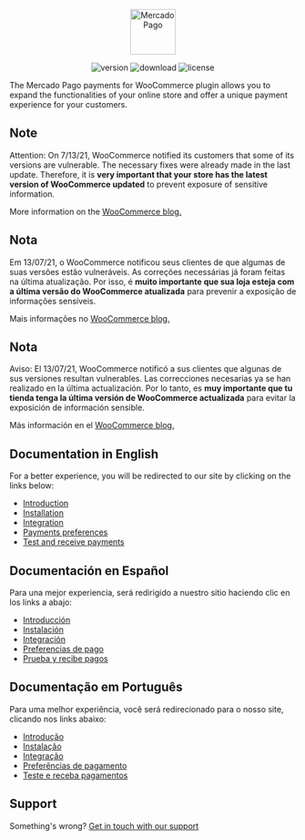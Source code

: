 <p align="center"><a href="https://www.mercadopago.com/">    <img src="https://http2.mlstatic.com/ui/navigation/5.3.7/mercadopago/logo__large@2x.png" height="80" width="auto" alt="MercadoPago">
</a></p>

<p align="center">
<img src="https://img.shields.io/wordpress/plugin/v/woocommerce-mercadopago" alt="version">
<img src="https://img.shields.io/wordpress/plugin/dt/woocommerce-mercadopago" alt="download">
<img src="https://img.shields.io/github/license/mercadopago/cart-woocommerce" alt="license">
</p>

The Mercado Pago payments for WooCommerce plugin allows you to expand the functionalities of your online store and offer a unique payment experience for your customers.

## Note

Attention: On 7/13/21, WooCommerce notified its customers that some of its versions are vulnerable. The necessary fixes were already made in the last update. Therefore, it is **very important that your store has the latest version of WooCommerce updated** to prevent exposure of sensitive information.

More information on the [WooCommerce blog.](https://woocommerce.com/pt-br/posts/critical-vulnerability-detected-july-2021/)

## Nota

Em 13/07/21, o WooCommerce notificou seus clientes de que algumas de suas versões estão vulneráveis. As correções necessárias já foram feitas na última atualização. Por isso, é **muito importante que sua loja esteja com a última versão do WooCommerce atualizada** para prevenir a exposição de informações sensíveis.

Mais informações no [WooCommerce blog.](https://woocommerce.com/pt-br/posts/critical-vulnerability-detected-july-2021/)

## Nota

Aviso: El 13/07/21, WooCommerce notificó a sus clientes que algunas de sus versiones resultan vulnerables. Las correcciones necesarias ya se han realizado en la última actualización. Por lo tanto, es **muy importante que tu tienda tenga la última versión de WooCommerce actualizada** para evitar la exposición de información sensible.

Más información en el [WooCommerce blog.](https://woocommerce.com/pt-br/posts/critical-vulnerability-detected-july-2021/)

## Documentation in English

For a better experience, you will be redirected to our site by clicking on the links below:

* [Introduction](https://www.mercadopago.com.ar/developers/en/guides/plugins/woocommerce/introduction/)
* [Installation](https://www.mercadopago.com.ar/developers/en/guides/plugins/woocommerce/instalation/)
* [Integration](https://www.mercadopago.com.ar/developers/en/guides/plugins/woocommerce/integration/)
* [Payments preferences](https://www.mercadopago.com.ar/developers/en/guides/plugins/woocommerce/preferences/)
* [Test and receive payments](https://www.mercadopago.com.ar/developers/en/guides/plugins/woocommerce/receive-payments/)

## Documentación en Español

Para una mejor experiencia, será redirigido a nuestro sitio haciendo clic en los links a abajo:

* [Introducción](https://www.mercadopago.com.ar/developers/es/guides/plugins/woocommerce/introduction/)
* [Instalación](https://www.mercadopago.com.ar/developers/es/guides/plugins/woocommerce/instalation/)
* [Integración](https://www.mercadopago.com.ar/developers/es/guides/plugins/woocommerce/integration/)
* [Preferencias de pago](https://www.mercadopago.com.ar/developers/es/guides/plugins/woocommerce/preferences/)
* [Prueba y recibe pagos](https://www.mercadopago.com.ar/developers/es/guides/plugins/woocommerce/receive-payments/)

## Documentação em Português

Para uma melhor experiência, você será redirecionado para o nosso site, clicando nos links abaixo:

* [Introdução](https://www.mercadopago.com.br/developers/pt/guides/plugins/woocommerce/introduction/)
* [Instalação](https://www.mercadopago.com.br/developers/pt/guides/plugins/woocommerce/instalation/)
* [Integração](https://www.mercadopago.com.br/developers/pt/guides/plugins/woocommerce/integration/)
* [Preferências de pagamento](https://www.mercadopago.com.br/developers/pt/guides/plugins/woocommerce/preferences/)
* [Teste e receba pagamentos](https://www.mercadopago.com.br/developers/pt/guides/plugins/woocommerce/receive-payments/)

## Support

Something's wrong? [Get in touch with our support](https://www.mercadopago.com.ar/developers/en/support)

